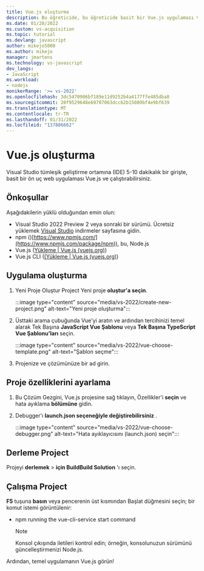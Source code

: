 ```yaml
---
title: Vue.js oluşturma
description: Bu öğreticide, bu öğreticide basit bir Vue.js uygulaması Visual Studio.
ms.date: 01/28/2022
ms.custom: vs-acquisition
ms.topic: tutorial
ms.devlang: javascript
author: mikejo5000
ms.author: mikejo
manager: jmartens
ms.technology: vs-javascript
dev_langs:
- JavaScript
ms.workload:
- nodejs
monikerRange: '>= vs-2022'
ms.openlocfilehash: 3dc5470906bf189e11d9252b4a4177ffe485dba8
ms.sourcegitcommit: 20f9529648e69707063dccb2b15089bf4e9bf639
ms.translationtype: MT
ms.contentlocale: tr-TR
ms.lasthandoff: 01/31/2022
ms.locfileid: "137886662"
---
```

# <a name="create-a-vuejs-app"></a>Vue.js oluşturma

Visual Studio tümleşik geliştirme ortamına (IDE) 5-10 dakikalık bir girişte, basit bir ön uç web uygulaması Vue.js ve çalıştırabilirsiniz.

## <a name="prerequisites"></a>Önkoşullar

Aşağıdakilerin yüklü olduğundan emin olun:

- Visual Studio 2022 Preview 2 veya sonraki bir sürümü. Ücretsiz yüklemek [Visual Studio](https://visualstudio.microsoft.com/downloads/) indirmeler sayfasına gidin.
- npm ()[https://www.npmjs.com/](https://www.npmjs.com/package/npm)), bu, Node.js
- Vue.js ([Yükleme | Vue.js (vuejs.org)](https://v3.vuejs.org/guide/installation.html#npm))
- Vue.js CLI ([(Yükleme | Vue.js (vuejs.org)](https://v3.vuejs.org/guide/installation.html#cli))

## <a name="create-your-app"></a>Uygulama oluşturma

1. Yeni Proje Oluştur Project Yeni proje **oluştur'a seçin**.

   :::image type="content" source="media/vs-2022/create-new-project.png" alt-text="Yeni proje oluşturma":::

1. Üsttaki arama çubuğunda Vue'yi aratın ve ardından tercihinizi temel alarak Tek Başına **JavaScript Vue Şablonu** veya **Tek Başına TypeScript Vue Şablonu'ları** seçin.

   :::image type="content" source="media/vs-2022/vue-choose-template.png" alt-text="Şablon seçme":::

1. Projenize ve çözümünüze bir ad girin. 

## <a name="set-the-project-properties"></a>Proje özelliklerini ayarlama

1. Bu Çözüm Gezgini, Vue.js projesine sağ tıklayın, Özellikler'i **seçin** ve hata ayıklama **bölümüne** gidin.

1. Debugger'ı **launch.json seçeneğiyle değiştirebilirsiniz** .
 
   :::image type="content" source="media/vs-2022/vue-choose-debugger.png" alt-text="Hata ayıklayıcısını (launch.json) seçin":::

## <a name="build-your-project"></a>Derleme Project

Projeyi **derlemek** >  **için BuildBuild Solution** 'ı seçin.

## <a name="start-your-project"></a>Çalışma Project

**F5** tuşuna **basın** veya pencerenin üst kısmından Başlat düğmesini seçin; bir komut istemi görüntülenir:

- npm running the vue-cli-service start command

   >[!NOTE]
   > Konsol çıkışında iletileri kontrol edin; örneğin, konsolunuzun sürümünü güncelleştirmenizi Node.js.

Ardından, temel uygulamanın Vue.js görün!